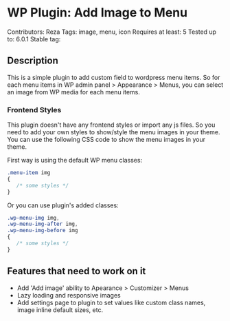 # WP Plugin: Add Image to Menu
Contributors: Reza
Tags: image, menu, icon
Requires at least: 5
Tested up to: 6.0.1
Stable tag: 


## Description

This is a simple plugin to add custom field to wordpress menu items. So for each menu items in WP admin panel > Appearance > Menus, you can select an image from WP media for each menu items.

### Frontend Styles

This plugin doesn't have any frontend styles or import any js files. So you need to add your own styles to show/style the menu images in your theme. You can use the following CSS code to show the menu images in your theme.

First way is using the default WP menu classes:
```css
.menu-item img
{
   /* some styles */
}
```

Or you can use plugin's added classes:
```css
.wp-menu-img img,
.wp-menu-img-after img,
.wp-menu-img-before img
{
   /* some styles */
}
```

## Features that need to work on it

- Add 'Add image' ability to Apearance > Customizer > Menus
- Lazy loading and responsive images
- Add settings page to plugin to set values like custom class names, image inline default sizes, etc.